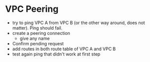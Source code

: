 # VPC Peering

* try to ping VPC A from VPC B (or the other way around, does not matter). Ping should fail.
* create a peering connection
  * give any name
* Confirm pending request
* add routes in both route table of VPC A and VPC B
* test again ping that didn't work at first step